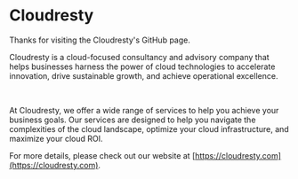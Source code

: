 # Cloudresty

Thanks for visiting the Cloudresty's GitHub page.

Cloudresty is a cloud-focused consultancy and advisory company that helps businesses harness the power of cloud technologies to accelerate innovation, drive sustainable growth, and achieve operational excellence.

&nbsp;

At Cloudresty, we offer a wide range of services to help you achieve your business goals. Our services are designed to help you navigate the complexities of the cloud landscape, optimize your cloud infrastructure, and maximize your cloud ROI.

For more details, please check out our website at [https://cloudresty.com](https://cloudresty.com).

&nbsp;
